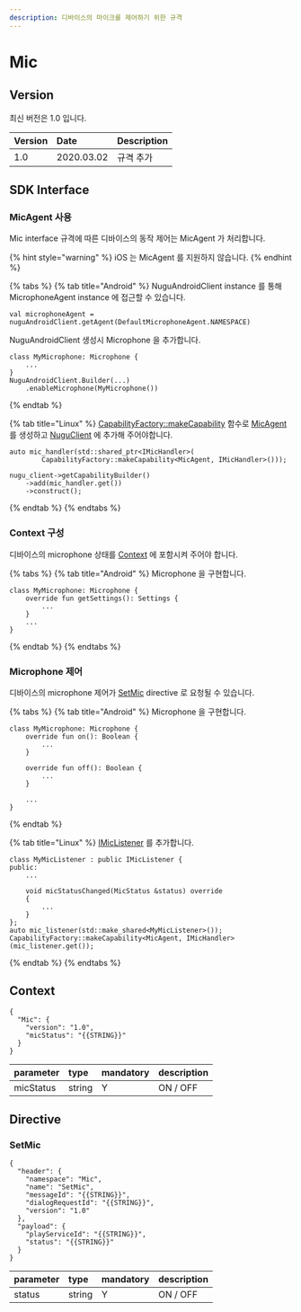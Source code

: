 ```yaml
---
description: 디바이스의 마이크를 제어하기 위한 규격
---
```


# Mic

## Version

최신 버전은 1.0 입니다.

| Version | Date | Description |
| :--- | :--- | :--- |
| 1.0 | 2020.03.02 | 규격 추가 |

## SDK Interface

### MicAgent 사용

Mic interface 규격에 따른 디바이스의 동작 제어는 MicAgent 가 처리합니다.

{% hint style="warning" %}
iOS 는 MicAgent 를 지원하지 않습니다.
{% endhint %}

{% tabs %}
{% tab title="Android" %}
NuguAndroidClient instance 를 통해 MicrophoneAgent instance 에 접근할 수 있습니다.

```text
val microphoneAgent = nuguAndroidClient.getAgent(DefaultMicrophoneAgent.NAMESPACE)
```

NuguAndroidClient 생성시 Microphone 을 추가합니다.

```text
class MyMicrophone: Microphone {
    ...
}
NuguAndroidClient.Builder(...)
    .enableMicrophone(MyMicrophone())
```
{% endtab %}

{% tab title="Linux" %}
[CapabilityFactory::makeCapability](https://nugu-developers.github.io/nugu-linux/classNuguCapability_1_1CapabilityFactory.html#a46d96b1bc96903f02905c92ba8794bf6) 함수로 [MicAgent](https://nugu-developers.github.io/nugu-linux/classNuguCapability_1_1IMicHandler.html) 를 생성하고 [NuguClient](https://nugu-developers.github.io/nugu-linux/classNuguClientKit_1_1NuguClient.html) 에 추가해 주어야합니다.

```text
auto mic_handler(std::shared_ptr<IMicHandler>(
        CapabilityFactory::makeCapability<MicAgent, IMicHandler>()));

nugu_client->getCapabilityBuilder()
    ->add(mic_handler.get())
    ->construct();
```
{% endtab %}
{% endtabs %}

### Context 구성

디바이스의 microphone 상태를 [Context](mic.md#context) 에 포함시켜 주어야 합니다.

{% tabs %}
{% tab title="Android" %}
Microphone 을 구현합니다.

```text
class MyMicrophone: Microphone {
    override fun getSettings(): Settings {
        ...
    }
    ...
}
```
{% endtab %}
{% endtabs %}

### Microphone 제어

디바이스의 microphone 제어가 [SetMic](mic.md#setmic) directive 로 요청될 수 있습니다.

{% tabs %}
{% tab title="Android" %}
Microphone 을 구현합니다.

```text
class MyMicrophone: Microphone {
    override fun on(): Boolean {
        ...
    }

    override fun off(): Boolean {
        ...
    }

    ...
}
```
{% endtab %}

{% tab title="Linux" %}
[IMicListener](https://nugu-developers.github.io/nugu-linux/classNuguCapability_1_1IMicListener.html) 를 추가합니다.

```text
class MyMicListener : public IMicListener {
public:
    ...

    void micStatusChanged(MicStatus &status) override
    {
        ...
    }
};
auto mic_listener(std::make_shared<MyMicListener>());
CapabilityFactory::makeCapability<MicAgent, IMicHandler>(mic_listener.get());
```
{% endtab %}
{% endtabs %}

## Context

```text
{
  "Mic": {
    "version": "1.0",
    "micStatus": "{{STRING}}"
  }
}
```

| parameter | type | mandatory | description |
| :--- | :--- | :--- | :--- |
| micStatus | string | Y | ON / OFF |

## Directive

### SetMic

```text
{
  "header": {
    "namespace": "Mic",
    "name": "SetMic",
    "messageId": "{{STRING}}",
    "dialogRequestId": "{{STRING}}",
    "version": "1.0"
  },
  "payload": {
    "playServiceId": "{{STRING}}",
    "status": "{{STRING}}"
  }
}
```

| parameter | type | mandatory | description |
| :--- | :--- | :--- | :--- |
| status | string | Y | ON / OFF |

